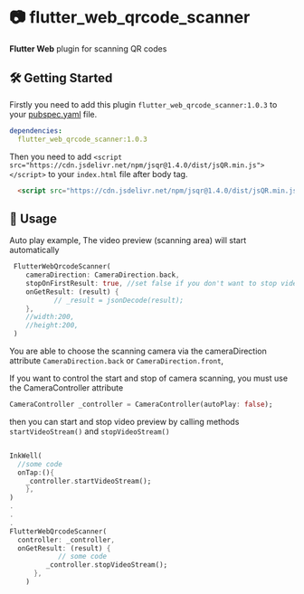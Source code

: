 # 📷   flutter_web_qrcode_scanner  


**Flutter Web** plugin for scanning QR codes

## 🛠️ Getting Started

Firstly you need to add this plugin `flutter_web_qrcode_scanner:1.0.3` to your [pubspec.yaml](https://flutter.dev/platform-plugins/) file.

```yaml
dependencies:
  flutter_web_qrcode_scanner:1.0.3
```
Then you need to add `<script src="https://cdn.jsdelivr.net/npm/jsqr@1.4.0/dist/jsQR.min.js"></script>`  to your `index.html` file after body tag.

```html
  <script src="https://cdn.jsdelivr.net/npm/jsqr@1.4.0/dist/jsQR.min.js"></script>
```


## 🏃 Usage



Auto play example, The video preview (scanning area) will start automatically

```dart
 FlutterWebQrcodeScanner(
    cameraDirection: CameraDirection.back,
    stopOnFirstResult: true, //set false if you don't want to stop video preview on getting first result
    onGetResult: (result) {
           // _result = jsonDecode(result);
    },
    //width:200,
    //height:200,
 )
```

You are able to choose the scanning camera via the cameraDirection attribute `CameraDirection.back`  or `CameraDirection.front`,

If you want to control the start and stop of camera scanning, you must use the CameraController attribute

```dart
CameraController _controller = CameraController(autoPlay: false);

```

then you can start and stop video preview by calling methods `startVideoStream()` and `stopVideoStream()`


```dart 

InkWell(
  //some code
  onTap:(){
    _controller.startVideoStream();
    },
)
.
.
.
FlutterWebQrcodeScanner(
  controller: _controller,
  onGetResult: (result) {
            // some code
         _controller.stopVideoStream();
      },
    )
```